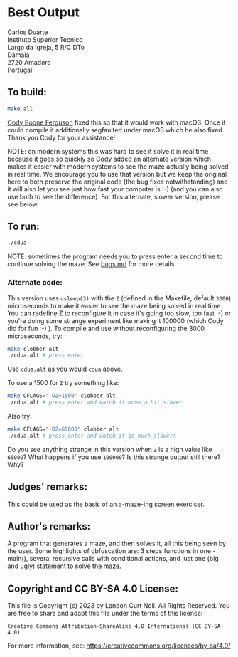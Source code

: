 # Best Output

Carlos Duarte  
Instituto Superior Tecnico  
Largo da Igreja, 5 R/C DTo  
Damaia  
2720 Amadora   
Portugal  

## To build:

```sh
make all
```

[Cody Boone Ferguson](/winners.html#Cody_Boone_Ferguson) fixed this so that it
would work with macOS. Once it could compile it additionally segfaulted under
macOS which he also fixed. Thank you Cody for your assistance!

NOTE: on modern systems this was hard to see it solve it in real time because it
goes so quickly so Cody added an alternate version which makes it easier with
modern systems to see the maze actually being solved in real time. We encourage
you to use that version but we keep the original here to both preserve the
original code (the bug fixes notwithstanding) and it will also let you see just
how fast your computer is :-) (and you can also use both to see the difference).
For this alternate, slower version, please see below.


## To run:

```sh
./cdua
```


NOTE: sometimes the program needs you to press enter a second time to continue
solving the maze. See [bugs.md](/bugs.md) for more details.


### Alternate code:

This version uses `usleep(3)` with the `Z` (defined in the Makefile, default
`3000`) microseconds to make it easier to see the maze being solved in real
time. You can redefine Z to reconfigure it in case it's going too slow, too
fast :-) or you're doing some strange experiment like making it 100000 (which
Cody did for fun :-) ). To compile and use without reconfiguring the 3000
microseconds, try:

```sh
make clobber alt
./cdua.alt # press enter
```

Use `cdua.alt` as you would `cdua` above.

To use a 1500 for `Z` try something like:

```sh
make CFLAGS="-DZ=1500" clobber alt
./cdua.alt # press enter and watch it move a bit slower
```

Also try:

```sh
make CFLAGS="-DZ=65000" clobber alt
./cdua.alt # press enter and watch it go much slower!
```

Do you see anything strange in this version when `Z` is a high value like
`65000`? What happens if you use `100000`? Is this strange output still there?
Why?


## Judges' remarks:

This could be used as the basis of an a-maze-ing screen exerciser.

## Author's remarks:

A program that generates a maze, and then solves it, all this being
seen by the user.  Some highlights of obfuscation are: 3 steps
functions in one - main(), several recursive calls with conditional
actions, and just one (big and ugly) statement to solve the maze.

## Copyright and CC BY-SA 4.0 License:

This file is Copyright (c) 2023 by Landon Curt Noll.  All Rights Reserved.
You are free to share and adapt this file under the terms of this license:

    Creative Commons Attribution-ShareAlike 4.0 International (CC BY-SA 4.0)

For more information, see: https://creativecommons.org/licenses/by-sa/4.0/
